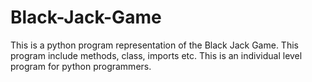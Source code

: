 # Black-Jack-Game
This is a python program representation of the Black Jack Game. This program include methods, class, imports etc. This is an individual level program for python programmers.
